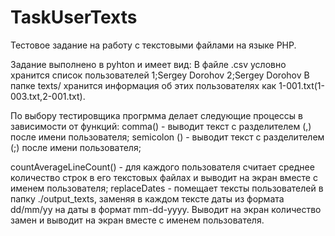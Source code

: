 # TaskUserTexts
Тестовое задание на работу с текстовыми файлами на языке PHP.

Задание выполнено в pyhton и имеет вид:
В файле .csv условно хранится список пользователей 
1;Sergey Dorohov
2;Sergey Dorohov
В папке texts/ хранится информация об этих пользователях как 1-001.txt(1-003.txt,2-001.txt).

По выбору тестировщика прогрмма делает следующие процессы в зависимости от функций:
comma() - выводит текст с разделителем (,) после имени пользователя;
semicolon () - выводит текст с разделителем (;) после имени пользователя;

countAverageLineCount()  - для каждого пользователя считает среднее 
количество строк в его текстовых файлах и выводит на экран вместе с именем пользователя;
replaceDates - помещает тексты пользователей в папку ./output_texts, 
заменяя в каждом тексте даты из формата dd/mm/yy на даты в формат mm-dd-yyyy. 
Выводит на экран количество замен и выводит на экран вместе с именем пользователя.


